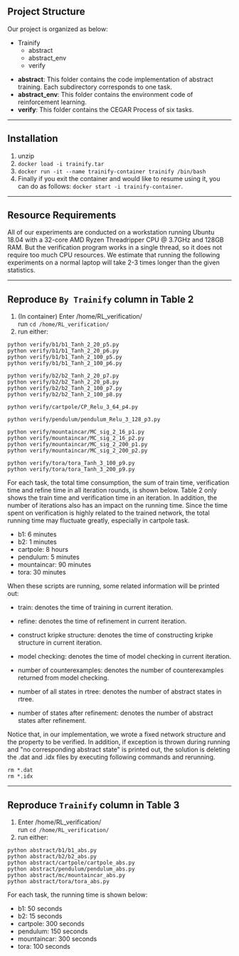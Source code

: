 ## Project Structure
Our project is organized as below:  
+ Trainify
    + abstract
    + abstract_env
    + verify 

- **abstract**: This folder contains the code implementation of abstract training. Each subdirectory corresponds to one task.
- **abstract_env**: This folder contains the environment code of reinforcement learning.
- **verify**: This folder contains the CEGAR Process of six tasks.
  
------------
## Installation

1. unzip
2. `docker load -i trainify.tar`
3. `docker run -it --name trainify-container trainify /bin/bash`
4. Finally if you exit the container and would like to resume using it, you can do as follows: `docker start -i trainify-container`.

------------

## Resource Requirements

All of our experiments are conducted on a workstation running Ubuntu 18.04 with a 32-core AMD Ryzen Threadripper CPU @ 3.7GHz and 128GB RAM.
But the verification program works in a single thread, so it does not require too much CPU resources. We estimate that running the following experiments on a normal laptop will take 2-3 times longer than the given statistics.

------------

## Reproduce `By Trainify` column in Table 2
1. (In container) Enter /home/RL_verification/  
run `cd /home/RL_verification/`
2. run either: 
```
python verify/b1/b1_Tanh_2_20_p5.py
python verify/b1/b1_Tanh_2_20_p6.py
python verify/b1/b1_Tanh_2_100_p5.py
python verify/b1/b1_Tanh_2_100_p6.py

python verify/b2/b2_Tanh_2_20_p7.py
python verify/b2/b2_Tanh_2_20_p8.py
python verify/b2/b2_Tanh_2_100_p7.py
python verify/b2/b2_Tanh_2_100_p8.py

python verify/cartpole/CP_Relu_3_64_p4.py

python verify/pendulum/pendulum_Relu_3_128_p3.py

python verify/mountaincar/MC_sig_2_16_p1.py
python verify/mountaincar/MC_sig_2_16_p2.py
python verify/mountaincar/MC_sig_2_200_p1.py
python verify/mountaincar/MC_sig_2_200_p2.py

python verify/tora/tora_Tanh_3_100_p9.py
python verify/tora/tora_Tanh_3_200_p9.py
```
For each task, the total time consumption, the sum of train time, verification time and refine time in all iteration rounds, is shown below. Table 2 only shows the train time and verification time in an iteration.  In addition, the number of iterations also has an impact on the running time. Since the time spent on verification is highly related to the trained network, the total running time may fluctuate greatly, especially in cartpole task.
- b1: 6 minutes
- b2: 1 minutes
- cartpole: 8 hours
- pendulum: 5 minutes
- mountaincar: 90 minutes
- tora: 30 minutes

When these scripts are running, some related information will be printed out:
+ train: denotes the time of training in current iteration.
+ refine: denotes the time of refinement in current iteration.
+ construct kripke structure: denotes the time of constructing kripke structure in current iteration.
+ model checking: denotes the time of model checking in current iteration.

+ number of counterexamples: denotes the number of counterexamples returned from model checking.
+ number of all states in rtree: denotes the number of abstract states in rtree.
+ number of states after refinement: denotes the number of abstract states after refinement.


Notice that, in our implementation, we wrote a fixed network structure and the property to be verified.
In addition, if exception is thrown during running and "no corresponding abstract state" is printed
out, the solution is deleting the .dat and .idx files by executing following commands and rerunning.
```
rm *.dat
rm *.idx
```

------------

## Reproduce `Trainify` column in Table 3
1. Enter /home/RL_verification/  
run `cd /home/RL_verification/`  
2. run either:
```
python abstract/b1/b1_abs.py
python abstract/b2/b2_abs.py
python abstract/cartpole/cartpole_abs.py
python abstract/pendulum/pendulum_abs.py
python abstract/mc/mountaincar_abs.py
python abstract/tora/tora_abs.py
```
For each task, the running time is shown below:
- b1: 50 seconds
- b2: 15 seconds
- cartpole: 300 seconds
- pendulum: 150 seconds
- mountaincar: 300 seconds
- tora: 100 seconds

